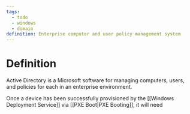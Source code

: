 ```yaml
---
tags:
  - todo
  - windows
  - domain
definition: Enterprise computer and user policy management system
---
```

# Definition
Active Directory is a Microsoft software for managing computers, users, and policies for each in an enterprise environment. 

Once a device has been successfully provisioned by the [[Windows Deployment Service]] via [[PXE Boot|PXE Booting]], it will need  

